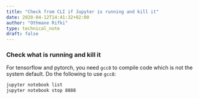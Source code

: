 ```yaml
---
title: "Check from CLI if Jupyter is running and kill it"
date: 2020-04-12T14:41:32+02:00
author: "Othmane Rifki"
type: technical_note
draft: false
---
```

### Check what is running and kill it

For tensorflow and pytorch, you need `gcc8` to compile code which is not the system default. Do the following to use `gcc8`:

``` bash 
jupyter notebook list
jupyter notebook stop 8888
```
